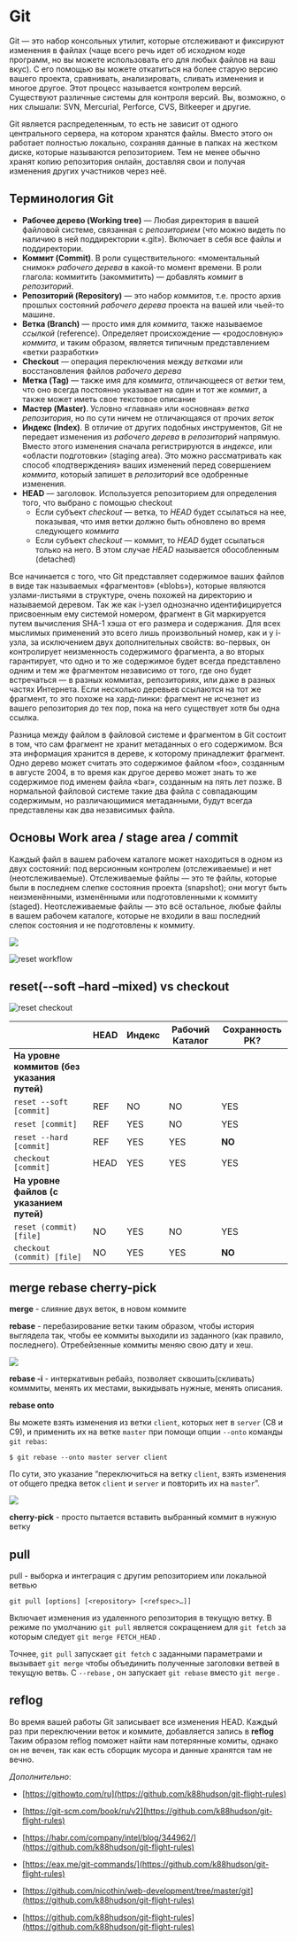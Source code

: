 # Git

Git — это набор консольных утилит, которые отслеживают и фиксируют изменения в файлах (чаще всего речь идет об исходном коде программ, но вы можете использовать его для любых файлов на ваш вкус). С его помощью вы можете откатиться на более старую версию вашего проекта, сравнивать, анализировать, сливать изменения и многое другое. Этот процесс называется контролем версий. Существуют различные системы для контроля версий. Вы, возможно, о них слышали: SVN, Mercurial, Perforce, CVS, Bitkeeper и другие.

Git является распределенным, то есть не зависит от одного центрального сервера, на котором хранятся файлы. Вместо этого он работает полностью локально, сохраняя данные в папках на жестком диске, которые называются репозиторием. Тем не менее обычно хранят копию репозитория онлайн, доставляя свои и получая изменения других участников через неё.

## Терминология Git

- **Рабочее дерево (Working tree)** — Любая директория в вашей файловой системе, связанная с *репозиторием* (что можно видеть по наличию в ней поддиректории «.git»). Включает в себя все файлы и поддиректории.
- **Коммит (Commit)**. В роли существительного: «моментальный снимок» *рабочего дерева* в какой-то момент времени. В роли глагола: коммитить (закоммитить) — добавлять *коммит* в *репозиторий*.
- **Репозиторий (Repository)** — это набор *коммитов*, т.е. просто архив прошлых состояний *рабочего дерева* проекта на вашей или чьей-то машине.
- **Ветка (Branch)** — просто имя для *коммита*, также называемое *ссылкой* (reference). Определяет происхождение — «родословную» *коммита*, и таким образом, является типичным представлением «ветки разработки»
- **Checkout** — операция переключения между *ветками* или восстановления файлов *рабочего дерева*
- **Метка (Tag)** — также имя для *коммита*, отличающееся от *ветки* тем, что оно всегда постоянно указывает на один и тот же *коммит*, а также может иметь свое текстовое описание
- **Мастер (Master)**. Условно «главная» или «основная» *ветка репозитория*, но по сути ничем не отличающаяся от прочих *веток*
- **Индекс (Index)**. В отличие от других подобных инструментов, Git не передает изменения из *рабочего дерева* в *репозиторий* напрямую. Вместо этого изменения сначала регистрируются в *индексе*, или «области подготовки» (staging area). Это можно рассматривать как способ «подтверждения» ваших изменений перед совершением *коммита*, который запишет в *репозиторий* все одобренные изменения.
- **HEAD** — заголовок. Используется репозиторием для определения того, что выбрано с помощью checkout
  - Если субъект *checkout* — ветка, то *HEAD* будет ссылаться на нее, показывая, что имя ветки должно быть обновлено во время следующего *коммита*
  - Если субъект *checkout* — коммит, то *HEAD* будет ссылаться только на него. В этом случае *HEAD* называется обособленным (detached)

Все начинается с того, что Git представляет содержимое ваших файлов в виде так называемых «фрагментов» («blobs»), которые являются узлами-листьями в структуре, очень похожей на директорию и называемой деревом. Так же как i-узел однозначно идентифицируется присвоенным ему системой номером, фрагмент в Git маркируется путем вычисления SHA-1 хэша от его размера и содержания. Для всех мыслимых применений это всего лишь произвольный номер, как и у i-узла, за исключением двух дополнительных свойств: во-первых, он контролирует неизменность содержимого фрагмента, а во вторых гарантирует, что одно и то же содержимое будет всегда представлено одним и тем же фрагментом независимо от того, где оно будет встречаться — в разных коммитах, репозиториях, или даже в разных частях Интернета. Если несколько деревьев ссылаются на тот же фрагмент, то это похоже на хард-линки: фрагмент не исчезнет из вашего репозитория до тех пор, пока на него существует хотя бы одна ссылка. 

Разница между файлом в файловой системе и фрагментом в Git состоит в том, что сам фрагмент не хранит метаданных о его содержимом. Вся эта информация хранится в дереве, к которому принадлежит фрагмент. Одно дерево может считать это содержимое файлом «foo», созданным в августе 2004, в то время как другое дерево может знать то же содержимое под именем файла «bar», созданным на пять лет позже. В нормальной файловой системе такие два файла с совпадающим содержимым, но различающимися метаданными, будут всегда представлены как два независимых файла. 

## Основы Work area / stage area / commit

Каждый файл в вашем рабочем каталоге может находиться в одном из двух состояний: под версионным контролем (отслеживаемые) и нет (неотслеживаемые). Отслеживаемые файлы — это те файлы, которые были в последнем слепке состояния проекта (snapshot); они могут быть неизменёнными, изменёнными или подготовленными к коммиту (staged). Неотслеживаемые файлы — это всё остальное, любые файлы в вашем рабочем каталоге, которые не входили в ваш последний слепок состояния и не подготовлены к коммиту. 

![](media/gitLifeCycle.png)

![reset workflow](https://git-scm.com/book/en/v2/images/reset-workflow.png)

## reset(--soft –hard –mixed) vs checkout

![reset checkout](https://git-scm.com/book/en/v2/images/reset-checkout.png)

|                                             | HEAD | Индекс | Рабочий Каталог | Сохранность РК? |
|---------------------------------------------|------|--------|-----------------|-----------------|
| **На уровне коммитов (без указания путей)** |      |        |                 |                 |
| `reset --soft [commit]`                     | REF  | NO     | NO              | YES             |
| `reset [commit]`                            | REF  | YES    | NO              | YES             |
| `reset --hard [commit]`                     | REF  | YES    | YES             | **NO**          |
| `checkout [commit]`                         | HEAD | YES    | YES             | YES             |
| **На уровне файлов (с указанием путей)**    |      |        |                 |                 |
| `reset (commit) [file]`                     | NO   | YES    | NO              | YES             |
| `checkout (commit) [file]`                  | NO   | YES    | YES             | **NO**          |

## merge rebase cherry-pick

**merge** - слияние двух веток, в новом коммите

**rebase** - перебазирование ветки таким образом, чтобы история выглядела так, чтобы ее коммиты выходили из заданного (как правило, последнего). Отребейзенные коммиты меняю свою дату и хеш.

![](media/gitMergeRebase.jpeg)

**rebase -i** - интеркативын ребайз, позволяет сквошить(скливать) комммиты, менять их местами, выкидывать нужные, менять описания.

**rebase onto** 

Вы можете взять изменения из ветки `client`, которых нет в `server` (C8 и C9), и применить их на ветке `master` при помощи опции `--onto` команды `git rebas`:

```
$ git rebase --onto master server client
```

По сути, это указание “переключиться на ветку `client`, взять изменения от общего предка веток `client` и `server` и повторить их на `master`”. 

![](media/gitRebaseOnto.png)

**cherry-pick** - просто пытается вставить выбранный коммит в нужную ветку

## pull

pull - выборка и интеграция с другим репозиторием или локальной ветвью

```
git pull [options] [<repository> [<refspec>…]]
```

Включает изменения из удаленного репозитория в текущую ветку. В режиме по умолчанию `git pull` является сокращением для `git fetch` за которым следует `git merge FETCH_HEAD` .

Точнее, `git pull` запускает `git fetch` с заданными параметрами и вызывает `git merge` чтобы объединить полученные заголовки ветвей в текущую ветвь. С `--rebase` , он запускает `git rebase` вместо `git merge` .

## reflog

Во время вашей работы Git записывает все изменения HEAD. Каждый раз при переключении веток и коммите, добавляется запись в **reflog** Таким образом reflog поможет найти нам потерянные комиты, однако он не вечен, так как есть сборщик мусора и данные хранятся там не вечно.



*Дополнительно*:

- [https://githowto.com/ru](https://github.com/k88hudson/git-flight-rules)

- [https://git-scm.com/book/ru/v2](https://github.com/k88hudson/git-flight-rules)

- [https://habr.com/company/intel/blog/344962/](https://github.com/k88hudson/git-flight-rules)

- [https://eax.me/git-commands/](https://github.com/k88hudson/git-flight-rules)

- [https://github.com/nicothin/web-development/tree/master/git](https://github.com/k88hudson/git-flight-rules)

- [https://github.com/k88hudson/git-flight-rules](https://github.com/k88hudson/git-flight-rules)
